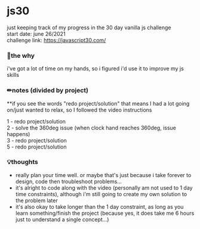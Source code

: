 # js30
just keeping track of my progress in the 30 day vanilla js challenge  
start date: june 26/2021  
challenge link: https://javascript30.com/

### 🌱the why
i've got a lot of time on my hands, so i figured i'd use it to improve my js skills

### ✏notes (divided by project) 
**if you see the words "redo project/solution" that means I had a lot going on/just wanted to relax, so I followed the video instructions
  
1 - redo project/solution   
2 - solve the 360deg issue (when clock hand reaches 360deg, issue happens)  
3 - redo project/solution  
5 - redo project/solution 

### 💡thoughts
- really plan your time well.  or maybe that's just because i take forever to design, code then troubleshoot problems...
- it's alright to code along with the video (personally am not used to 1 day time constraints), although i'm still going to create my own solution to the problem later
- it's also okay to take longer than the 1 day constraint, as long as you learn something/finish the project (because yes, it does take me 6 hours just to understand a single concept...)
